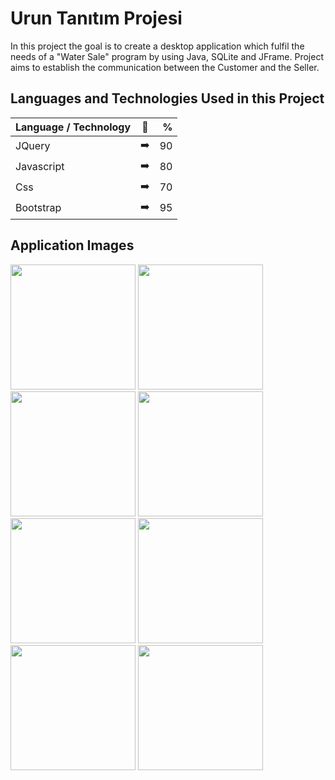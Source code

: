 # Urun Tanıtım Projesi


In this project the goal is to create a desktop application which fulfil the needs of a "Water Sale" program by using Java, SQLite and JFrame. Project aims to establish the communication between the Customer and the Seller.

## Languages and Technologies Used in this Project

| Language / Technology  | :mag_right:  | % |
| :------------ |:---------------:| -----:|
| JQuery      | :arrow_right: | 90 |
| Javascript      | :arrow_right:       |   80 |
| Css | :arrow_right:        |    70 |
| Bootstrap | :arrow_right:        |    95 |

## Application Images

<p>
<a href="https://github.com/CagatayGumus/Urun-Tanitim-Projesi/blob/main/images/e-shop%20menu.png" target="_blank">
<img src="https://github.com/CagatayGumus/Urun-Tanitim-Projesi/blob/main/images/e-shop%20menu.png" width="200" style="max-width:100%;"></a>
  
<a href="https://github.com/CagatayGumus/Urun-Tanitim-Projesi/blob/main/images/e-shop%20sepet.png" target="_blank">
<img src="https://github.com/CagatayGumus/Urun-Tanitim-Projesi/blob/main/images/e-shop%20sepet.png" width="200" style="max-width:100%;"></a>
  
<a href="https://github.com/CagatayGumus/Urun-Tanitim-Projesi/blob/main/images/iletisim.png" target="_blank">
<img src="https://github.com/CagatayGumus/Urun-Tanitim-Projesi/blob/main/images/iletisim.png" width="200" style="max-width:100%;"></a>
    
<a href="https://github.com/CagatayGumus/Urun-Tanitim-Projesi/blob/main/images/indirim.png" target="_blank">
<img src="https://github.com/CagatayGumus/Urun-Tanitim-Projesi/blob/main/images/indirim.png" width="200" style="max-width:100%;"></a>
    
<a href="https://github.com/CagatayGumus/Urun-Tanitim-Projesi/blob/main/images/login.png" target="_blank">
<img src="https://github.com/CagatayGumus/Urun-Tanitim-Projesi/blob/main/images/login.png" width="200" style="max-width:100%;"></a>
    
<a href="https://github.com/CagatayGumus/Urun-Tanitim-Projesi/blob/main/images/profilguncelleme.png" target="_blank">
<img src="https://github.com/CagatayGumus/Urun-Tanitim-Projesi/blob/main/images/profilguncelleme.png" width="200" style="max-width:100%;"></a>
    
<a href="https://github.com/CagatayGumus/Urun-Tanitim-Projesi/blob/main/images/register.png" target="_blank">
<img src="https://github.com/CagatayGumus/Urun-Tanitim-Projesi/blob/main/images/register.png" width="200" style="max-width:100%;"></a>
    
<a href="https://github.com/CagatayGumus/Urun-Tanitim-Projesi/blob/main/images/urunler.png" target="_blank">
<img src="https://github.com/CagatayGumus/Urun-Tanitim-Projesi/blob/main/images/urunler.png" width="200" style="max-width:100%;"></a>
</p>
